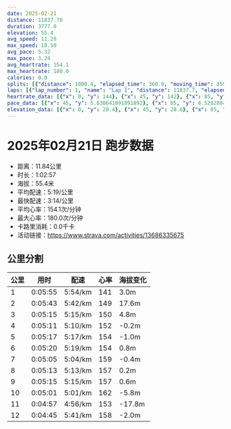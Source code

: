 ```yaml
---
date: 2025-02-21
distance: 11837.70
duration: 3777.0
elevation: 55.4
avg_speed: 11.28
max_speed: 18.50
avg_pace: 5.32
max_pace: 3.24
avg_heartrate: 154.1
max_heartrate: 180.0
calories: 0.0
splits: [{"distance": 1000.4, "elapsed_time": 360.0, "moving_time": 355.0, "average_speed": 2.82, "pace": 5.910177304964539, "average_heartrate": 141.59826589595374, "elevation_difference": 3.0, "split_number": 1}, {"distance": 1001.5, "elapsed_time": 343.0, "moving_time": 343.0, "average_speed": 2.92, "pace": 5.707773972602739, "average_heartrate": 149.20821114369502, "elevation_difference": 17.6, "split_number": 2}, {"distance": 998.4, "elapsed_time": 315.0, "moving_time": 315.0, "average_speed": 3.17, "pace": 5.2576340694006305, "average_heartrate": 150.56507936507936, "elevation_difference": 4.8, "split_number": 3}, {"distance": 1001.9, "elapsed_time": 311.0, "moving_time": 311.0, "average_speed": 3.22, "pace": 5.175993788819875, "average_heartrate": 152.14469453376205, "elevation_difference": -0.2, "split_number": 4}, {"distance": 998.1, "elapsed_time": 317.0, "moving_time": 317.0, "average_speed": 3.15, "pace": 5.291015873015873, "average_heartrate": 154.59305993690853, "elevation_difference": -1.0, "split_number": 5}, {"distance": 1001.6, "elapsed_time": 320.0, "moving_time": 320.0, "average_speed": 3.13, "pace": 5.32482428115016, "average_heartrate": 154.628125, "elevation_difference": 0.8, "split_number": 6}, {"distance": 1001.2, "elapsed_time": 305.0, "moving_time": 305.0, "average_speed": 3.28, "pace": 5.081310975609756, "average_heartrate": 159.68196721311475, "elevation_difference": -0.4, "split_number": 7}, {"distance": 997.3, "elapsed_time": 313.0, "moving_time": 313.0, "average_speed": 3.19, "pace": 5.224670846394984, "average_heartrate": 157.81150159744408, "elevation_difference": 0.2, "split_number": 8}, {"distance": 999.8, "elapsed_time": 315.0, "moving_time": 315.0, "average_speed": 3.17, "pace": 5.2576340694006305, "average_heartrate": 157.71019108280254, "elevation_difference": 0.6, "split_number": 9}, {"distance": 1000.6, "elapsed_time": 301.0, "moving_time": 301.0, "average_speed": 3.32, "pace": 5.020090361445783, "average_heartrate": 162.09966777408638, "elevation_difference": -5.8, "split_number": 10}, {"distance": 1002.1, "elapsed_time": 297.0, "moving_time": 297.0, "average_speed": 3.37, "pace": 4.94560830860534, "average_heartrate": 153.7070707070707, "elevation_difference": -17.8, "split_number": 11}, {"distance": 834.8, "elapsed_time": 290.0, "moving_time": 285.0, "average_speed": 2.93, "pace": 5.688293515358361, "average_heartrate": 158.07142857142858, "elevation_difference": -2.0, "split_number": 12}]
laps: [{"lap_number": 1, "name": "Lap 1", "distance": 11837.7, "elapsed_time": 3786.0, "moving_time": 3786.0, "average_speed": 3.13, "pace": 5.32482428115016, "average_heartrate": 154.28, "max_heartrate": 179, "start_date": "2025-02-21 19:39:20+00:00", "elevation_difference": 55.4}]
heartrate_data: [{"x": 0, "y": 144}, {"x": 45, "y": 142}, {"x": 85, "y": 139}, {"x": 126, "y": 144}, {"x": 166, "y": 144}, {"x": 222, "y": 141}, {"x": 263, "y": 152}, {"x": 303, "y": 143}, {"x": 343, "y": 140}, {"x": 382, "y": 141}, {"x": 426, "y": 143}, {"x": 466, "y": 145}, {"x": 505, "y": 144}, {"x": 544, "y": 149}, {"x": 584, "y": 152}, {"x": 625, "y": 160}, {"x": 668, "y": 159}, {"x": 707, "y": 154}, {"x": 744, "y": 151}, {"x": 782, "y": 149}, {"x": 820, "y": 153}, {"x": 856, "y": 146}, {"x": 893, "y": 149}, {"x": 931, "y": 149}, {"x": 968, "y": 149}, {"x": 1006, "y": 156}, {"x": 1044, "y": 155}, {"x": 1080, "y": 155}, {"x": 1117, "y": 149}, {"x": 1152, "y": 146}, {"x": 1188, "y": 150}, {"x": 1225, "y": 155}, {"x": 1263, "y": 151}, {"x": 1299, "y": 153}, {"x": 1338, "y": 151}, {"x": 1375, "y": 152}, {"x": 1413, "y": 155}, {"x": 1451, "y": 155}, {"x": 1487, "y": 157}, {"x": 1525, "y": 154}, {"x": 1563, "y": 153}, {"x": 1602, "y": 156}, {"x": 1639, "y": 158}, {"x": 1678, "y": 158}, {"x": 1716, "y": 156}, {"x": 1753, "y": 155}, {"x": 1791, "y": 154}, {"x": 1829, "y": 153}, {"x": 1867, "y": 155}, {"x": 1903, "y": 153}, {"x": 1942, "y": 153}, {"x": 1979, "y": 155}, {"x": 2016, "y": 160}, {"x": 2052, "y": 158}, {"x": 2088, "y": 160}, {"x": 2123, "y": 161}, {"x": 2160, "y": 158}, {"x": 2196, "y": 161}, {"x": 2232, "y": 161}, {"x": 2268, "y": 159}, {"x": 2306, "y": 161}, {"x": 2341, "y": 157}, {"x": 2379, "y": 156}, {"x": 2416, "y": 158}, {"x": 2455, "y": 155}, {"x": 2491, "y": 155}, {"x": 2529, "y": 156}, {"x": 2565, "y": 158}, {"x": 2603, "y": 159}, {"x": 2640, "y": 159}, {"x": 2677, "y": 158}, {"x": 2714, "y": 158}, {"x": 2751, "y": 158}, {"x": 2788, "y": 159}, {"x": 2825, "y": 151}, {"x": 2863, "y": 157}, {"x": 2901, "y": 155}, {"x": 2937, "y": 154}, {"x": 2963, "y": 168}, {"x": 2989, "y": 179}, {"x": 3019, "y": 178}, {"x": 3060, "y": 169}, {"x": 3104, "y": 155}, {"x": 3143, "y": 153}, {"x": 3184, "y": 152}, {"x": 3220, "y": 153}, {"x": 3252, "y": 155}, {"x": 3285, "y": 154}, {"x": 3320, "y": 151}, {"x": 3356, "y": 155}, {"x": 3392, "y": 152}, {"x": 3428, "y": 153}, {"x": 3466, "y": 153}, {"x": 3502, "y": 155}, {"x": 3540, "y": 160}, {"x": 3580, "y": 159}, {"x": 3631, "y": 156}, {"x": 3669, "y": 161}, {"x": 3706, "y": 160}, {"x": 3747, "y": 160}]
pace_data: [{"x": 45, "y": 5.630641891891892}, {"x": 85, "y": 6.528280454367411}, {"x": 126, "y": 5.617357600269632}, {"x": 166, "y": 7.463815494849976}, {"x": 222, "y": 6.265676691729323}, {"x": 263, "y": 5.341891025641025}, {"x": 303, "y": 5.506012553683514}, {"x": 343, "y": 6.964772252402842}, {"x": 382, "y": 5.8830568302153186}, {"x": 426, "y": 5.050515151515151}, {"x": 466, "y": 6.313143939393939}, {"x": 505, "y": 5.446633986928104}, {"x": 544, "y": 4.859096209912535}, {"x": 584, "y": 5.9952158273381295}, {"x": 625, "y": 6.265676691729323}, {"x": 668, "y": 5.910177304964539}, {"x": 707, "y": 5.482467105263157}, {"x": 744, "y": 4.351618798955613}, {"x": 782, "y": 6.964772252402842}, {"x": 820, "y": 4.901970588235294}, {"x": 856, "y": 6.010349801658853}, {"x": 893, "y": 5.434202804043038}, {"x": 931, "y": 4.94560830860534}, {"x": 968, "y": 5.050515151515151}, {"x": 1006, "y": 5.252663094862905}, {"x": 1044, "y": 5.537109634551495}, {"x": 1080, "y": 4.975134328358209}, {"x": 1117, "y": 4.960327380952381}, {"x": 1152, "y": 4.844970930232558}, {"x": 1188, "y": 5.312942301562002}, {"x": 1225, "y": 5.592852348993288}, {"x": 1263, "y": 5.376354838709677}, {"x": 1299, "y": 5.307866242038216}, {"x": 1338, "y": 5.630641891891892}, {"x": 1375, "y": 5.5555666666666665}, {"x": 1413, "y": 5.807212543554006}, {"x": 1451, "y": 6.9070451719850805}, {"x": 1487, "y": 4.83513199883957}, {"x": 1525, "y": 5.787048611111111}, {"x": 1563, "y": 5.307866242038216}, {"x": 1602, "y": 5.668945578231292}, {"x": 1639, "y": 5.224670846394984}, {"x": 1678, "y": 5.579745564111148}, {"x": 1716, "y": 5.050515151515151}, {"x": 1753, "y": 4.960327380952381}, {"x": 1791, "y": 6.477535950252623}, {"x": 1829, "y": 5.821411107230178}, {"x": 1867, "y": 5.6363544132566785}, {"x": 1903, "y": 4.916430678466076}, {"x": 1942, "y": 5.924884464984002}, {"x": 1979, "y": 5.112484662576687}, {"x": 2016, "y": 4.816965317919075}, {"x": 2052, "y": 4.775558739255014}, {"x": 2088, "y": 5.123486012911158}, {"x": 2123, "y": 4.698815900761206}, {"x": 2160, "y": 5.0612511387792285}, {"x": 2196, "y": 4.979593665969524}, {"x": 2232, "y": 5.112484662576687}, {"x": 2268, "y": 5.081310975609756}, {"x": 2306, "y": 5.827517482517482}, {"x": 2341, "y": 4.708107344632768}, {"x": 2379, "y": 4.681657303370786}, {"x": 2416, "y": 5.020090361445783}, {"x": 2455, "y": 5.531596415532691}, {"x": 2491, "y": 4.725460731499858}, {"x": 2529, "y": 4.694845070422535}, {"x": 2565, "y": 5.506012553683514}, {"x": 2603, "y": 5.868556338028169}, {"x": 2640, "y": 6.235203890759446}, {"x": 2677, "y": 5.092178429575313}, {"x": 2714, "y": 4.520395985896393}, {"x": 2751, "y": 4.901970588235294}, {"x": 2788, "y": 5.5555666666666665}, {"x": 2825, "y": 4.816965317919075}, {"x": 2863, "y": 6.561692913385826}, {"x": 2901, "y": 5.668945578231292}, {"x": 2937, "y": 4.504513513513513}, {"x": 2963, "y": 3.2724720204201843}, {"x": 2989, "y": 3.576545064377682}, {"x": 3019, "y": 5.224670846394984}, {"x": 3060, "y": 6.417674239507123}, {"x": 3104, "y": 5.813289152424137}, {"x": 3143, "y": 5.241100628930817}, {"x": 3184, "y": 5.411266233766233}, {"x": 3220, "y": 4.456336898395722}, {"x": 3252, "y": 4.306640826873385}, {"x": 3285, "y": 5.112484662576687}, {"x": 3320, "y": 5.144043209876543}, {"x": 3356, "y": 4.655502793296089}, {"x": 3392, "y": 4.655502793296089}, {"x": 3428, "y": 5.446633986928104}, {"x": 3466, "y": 4.734857954545454}, {"x": 3502, "y": 5.112484662576687}, {"x": 3540, "y": 5.039824614454187}, {"x": 3580, "y": 11.542036011080333}, {"x": 3631, "y": 6.393057153816646}, {"x": 3669, "y": 4.789281609195402}, {"x": 3706, "y": 5.112484662576687}, {"x": 3747, "y": 4.916430678466076}]
elevation_data: [{"x": 0, "y": 28.4}, {"x": 45, "y": 28.6}, {"x": 85, "y": 28.6}, {"x": 126, "y": 30.4}, {"x": 166, "y": 29.4}, {"x": 222, "y": 32.0}, {"x": 263, "y": 30.4}, {"x": 303, "y": 30.6}, {"x": 343, "y": 31.4}, {"x": 382, "y": 31.4}, {"x": 426, "y": 32.4}, {"x": 466, "y": 35.4}, {"x": 505, "y": 36.6}, {"x": 544, "y": 38.6}, {"x": 584, "y": 42.0}, {"x": 625, "y": 47.2}, {"x": 668, "y": 48.2}, {"x": 707, "y": 49.0}, {"x": 744, "y": 51.0}, {"x": 782, "y": 52.2}, {"x": 820, "y": 50.6}, {"x": 856, "y": 48.0}, {"x": 893, "y": 45.4}, {"x": 931, "y": 46.2}, {"x": 968, "y": 50.4}, {"x": 1006, "y": 53.2}, {"x": 1044, "y": 55.8}, {"x": 1080, "y": 56.4}, {"x": 1117, "y": 55.0}, {"x": 1152, "y": 52.6}, {"x": 1188, "y": 52.4}, {"x": 1225, "y": 52.4}, {"x": 1263, "y": 52.2}, {"x": 1299, "y": 53.8}, {"x": 1338, "y": 53.0}, {"x": 1375, "y": 51.8}, {"x": 1413, "y": 52.6}, {"x": 1451, "y": 54.2}, {"x": 1487, "y": 52.6}, {"x": 1525, "y": 52.2}, {"x": 1563, "y": 52.8}, {"x": 1602, "y": 54.2}, {"x": 1639, "y": 52.8}, {"x": 1678, "y": 53.6}, {"x": 1716, "y": 53.6}, {"x": 1753, "y": 54.6}, {"x": 1791, "y": 53.2}, {"x": 1829, "y": 53.8}, {"x": 1867, "y": 54.0}, {"x": 1903, "y": 55.0}, {"x": 1942, "y": 53.0}, {"x": 1979, "y": 53.6}, {"x": 2016, "y": 54.2}, {"x": 2052, "y": 54.8}, {"x": 2088, "y": 52.8}, {"x": 2123, "y": 53.2}, {"x": 2160, "y": 53.4}, {"x": 2196, "y": 53.6}, {"x": 2232, "y": 52.2}, {"x": 2268, "y": 53.0}, {"x": 2306, "y": 53.8}, {"x": 2341, "y": 53.4}, {"x": 2379, "y": 52.6}, {"x": 2416, "y": 52.6}, {"x": 2455, "y": 53.8}, {"x": 2491, "y": 53.0}, {"x": 2529, "y": 53.0}, {"x": 2565, "y": 53.0}, {"x": 2603, "y": 53.8}, {"x": 2640, "y": 52.6}, {"x": 2677, "y": 53.0}, {"x": 2714, "y": 53.2}, {"x": 2751, "y": 53.8}, {"x": 2788, "y": 52.6}, {"x": 2825, "y": 53.0}, {"x": 2863, "y": 53.0}, {"x": 2901, "y": 53.8}, {"x": 2937, "y": 53.0}, {"x": 2963, "y": 53.8}, {"x": 2989, "y": 53.8}, {"x": 3019, "y": 53.8}, {"x": 3060, "y": 51.6}, {"x": 3104, "y": 51.0}, {"x": 3143, "y": 50.0}, {"x": 3184, "y": 48.6}, {"x": 3220, "y": 46.4}, {"x": 3252, "y": 41.6}, {"x": 3285, "y": 39.0}, {"x": 3320, "y": 37.2}, {"x": 3356, "y": 35.4}, {"x": 3392, "y": 33.4}, {"x": 3428, "y": 31.0}, {"x": 3466, "y": 30.4}, {"x": 3502, "y": 30.2}, {"x": 3540, "y": 30.4}, {"x": 3580, "y": 28.8}, {"x": 3631, "y": 32.2}, {"x": 3669, "y": 30.8}, {"x": 3706, "y": 29.2}, {"x": 3747, "y": 28.4}]
---
```


# 2025年02月21日 跑步数据

- 距离：11.84公里
- 时长：1:02:57
- 海拔：55.4米
- 平均配速：5:19/公里
- 最快配速：3:14/公里
- 平均心率：154.1次/分钟
- 最大心率：180.0次/分钟
- 卡路里消耗：0.0千卡
- 活动链接：https://www.strava.com/activities/13686335675

## 公里分割

| 公里 | 用时 | 配速 | 心率 | 海拔变化 |
|------|------|------|------|------|
| 1 | 0:05:55 | 5:54/km | 141 | 3.0m |
| 2 | 0:05:43 | 5:42/km | 149 | 17.6m |
| 3 | 0:05:15 | 5:15/km | 150 | 4.8m |
| 4 | 0:05:11 | 5:10/km | 152 | -0.2m |
| 5 | 0:05:17 | 5:17/km | 154 | -1.0m |
| 6 | 0:05:20 | 5:19/km | 154 | 0.8m |
| 7 | 0:05:05 | 5:04/km | 159 | -0.4m |
| 8 | 0:05:13 | 5:13/km | 157 | 0.2m |
| 9 | 0:05:15 | 5:15/km | 157 | 0.6m |
| 10 | 0:05:01 | 5:01/km | 162 | -5.8m |
| 11 | 0:04:57 | 4:56/km | 153 | -17.8m |
| 12 | 0:04:45 | 5:41/km | 158 | -2.0m |

